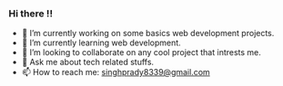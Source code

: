 
### Hi there !!


- 🔭 I’m currently working on some basics web development projects.
- 🌱 I’m currently learning web development.
- 👯 I’m looking to collaborate on any cool project that intrests me.
- 💬 Ask me about tech related stuffs.
- 📫 How to reach me: singhprady8339@gmail.com

